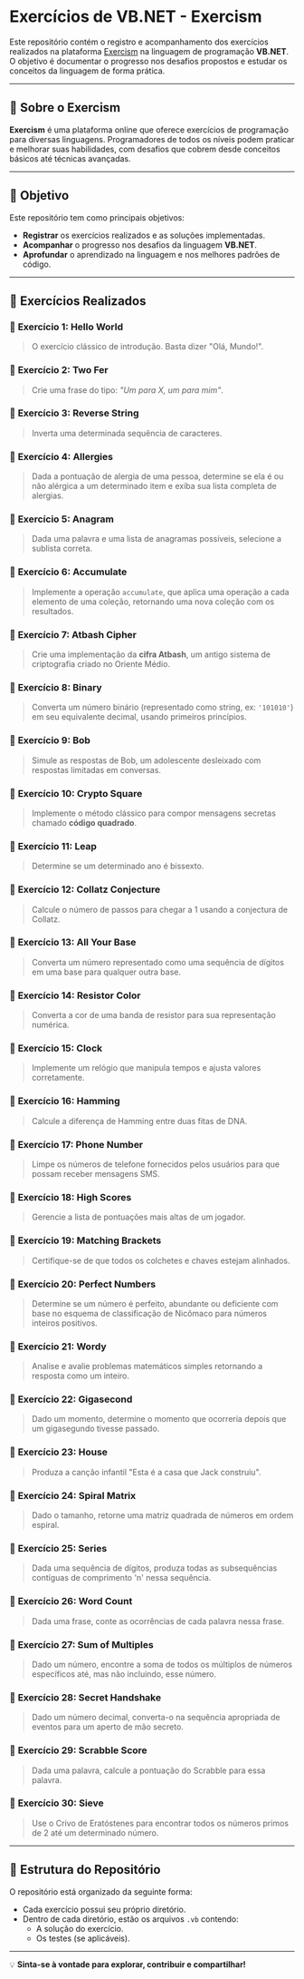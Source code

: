 # Exercícios de VB.NET - Exercism

Este repositório contém o registro e acompanhamento dos exercícios realizados na plataforma [Exercism](https://exercism.org/) na linguagem de programação **VB.NET**. O objetivo é documentar o progresso nos desafios propostos e estudar os conceitos da linguagem de forma prática.

---

## 📖 Sobre o Exercism
**Exercism** é uma plataforma online que oferece exercícios de programação para diversas linguagens. Programadores de todos os níveis podem praticar e melhorar suas habilidades, com desafios que cobrem desde conceitos básicos até técnicas avançadas.

---

## 🎯 Objetivo

Este repositório tem como principais objetivos:
- **Registrar** os exercícios realizados e as soluções implementadas.
- **Acompanhar** o progresso nos desafios da linguagem **VB.NET**.
- **Aprofundar** o aprendizado na linguagem e nos melhores padrões de código.

---

## 📂 Exercícios Realizados

### 🔹 **Exercício 1: Hello World**
> O exercício clássico de introdução. Basta dizer "Olá, Mundo!".

### 🔹 **Exercício 2: Two Fer**
> Crie uma frase do tipo: *"Um para X, um para mim"*.

### 🔹 **Exercício 3: Reverse String**
> Inverta uma determinada sequência de caracteres.

### 🔹 **Exercício 4: Allergies**
> Dada a pontuação de alergia de uma pessoa, determine se ela é ou não alérgica a um determinado item e exiba sua lista completa de alergias.

### 🔹 **Exercício 5: Anagram**
> Dada uma palavra e uma lista de anagramas possíveis, selecione a sublista correta.

### 🔹 **Exercício 6: Accumulate**
> Implemente a operação `accumulate`, que aplica uma operação a cada elemento de uma coleção, retornando uma nova coleção com os resultados.

### 🔹 **Exercício 7: Atbash Cipher**
> Crie uma implementação da **cifra Atbash**, um antigo sistema de criptografia criado no Oriente Médio.

### 🔹 **Exercício 8: Binary**
> Converta um número binário (representado como string, ex: `'101010'`) em seu equivalente decimal, usando primeiros princípios.

### 🔹 **Exercício 9: Bob**
> Simule as respostas de Bob, um adolescente desleixado com respostas limitadas em conversas.

### 🔹 **Exercício 10: Crypto Square**
> Implemente o método clássico para compor mensagens secretas chamado **código quadrado**.

### 🔹 **Exercício 11: Leap**
> Determine se um determinado ano é bissexto.

### 🔹 **Exercício 12: Collatz Conjecture**
> Calcule o número de passos para chegar a 1 usando a conjectura de Collatz.

### 🔹 **Exercício 13: All Your Base**
> Converta um número representado como uma sequência de dígitos em uma base para qualquer outra base.

### 🔹 **Exercício 14: Resistor Color**
> Converta a cor de uma banda de resistor para sua representação numérica.

### 🔹 **Exercício 15: Clock**
> Implemente um relógio que manipula tempos e ajusta valores corretamente.

### 🔹 **Exercício 16: Hamming**
> Calcule a diferença de Hamming entre duas fitas de DNA.

### 🔹 **Exercício 17: Phone Number**
> Limpe os números de telefone fornecidos pelos usuários para que possam receber mensagens SMS.

### 🔹 **Exercício 18: High Scores**
> Gerencie a lista de pontuações mais altas de um jogador.

### 🔹 **Exercício 19: Matching Brackets**
> Certifique-se de que todos os colchetes e chaves estejam alinhados.

### 🔹 **Exercício 20: Perfect Numbers**
> Determine se um número é perfeito, abundante ou deficiente com base no esquema de classificação de Nicômaco para números inteiros positivos.

### 🔹 **Exercício 21: Wordy**
> Analise e avalie problemas matemáticos simples retornando a resposta como um inteiro.

### 🔹 **Exercício 22: Gigasecond**
> Dado um momento, determine o momento que ocorreria depois que um gigasegundo tivesse passado.

### 🔹 **Exercício 23: House**
> Produza a canção infantil "Esta é a casa que Jack construiu".

### 🔹 **Exercício 24: Spiral Matrix**
> Dado o tamanho, retorne uma matriz quadrada de números em ordem espiral.

### 🔹 **Exercício 25: Series**
> Dada uma sequência de dígitos, produza todas as subsequências contíguas de comprimento 'n' nessa sequência.

### 🔹 **Exercício 26: Word Count**
> Dada uma frase, conte as ocorrências de cada palavra nessa frase.

### 🔹 **Exercício 27: Sum of Multiples**
> Dado um número, encontre a soma de todos os múltiplos de números específicos até, mas não incluindo, esse número.

### 🔹 **Exercício 28: Secret Handshake**
> Dado um número decimal, converta-o na sequência apropriada de eventos para um aperto de mão secreto.

### 🔹 **Exercício 29: Scrabble Score**
> Dada uma palavra, calcule a pontuação do Scrabble para essa palavra.

### 🔹 **Exercício 30: Sieve**
> Use o Crivo de Eratóstenes para encontrar todos os números primos de 2 até um determinado número.

---

## 📁 Estrutura do Repositório

O repositório está organizado da seguinte forma:
- Cada exercício possui seu próprio diretório.
- Dentro de cada diretório, estão os arquivos `.vb` contendo:
  - A solução do exercício.
  - Os testes (se aplicáveis).

---


💡 **Sinta-se à vontade para explorar, contribuir e compartilhar!**